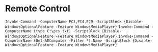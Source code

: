 # Remote Control

`Invoke-Command -ComputerName PC3,PC4,PC9 -ScriptBlock {Disable-WindowsOptionalFeature -Feature WindowsMediaPlayer}`
`Invoke-Command -ComputerName (type C:\pcs.txt) -ScriptBlock {Disable-WindowsOptionalFeature -Feature WindowsMediaPlayer}`
`Invoke-Command -ComputerName (Get-ADComputer -Filter *).Name -ScriptBlock {Disable-WindowsOptionalFeature -Feature WindowsMediaPlayer}`